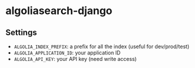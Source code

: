 # algoliasearch-django

## Settings

* `ALGOLIA_INDEX_PREFIX`: a prefix for all the index (useful for dev/prod/test)
* `ALGOLIA_APPLICATION_ID`: your application ID
* `ALGOLIA_API_KEY`: your API key (need write access)
